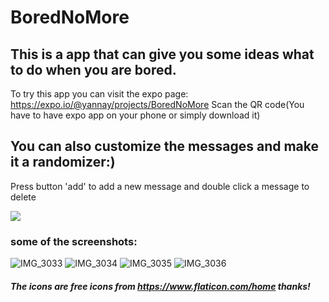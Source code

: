 # BoredNoMore
## This is a app that can give you some ideas what to do when you are bored.
To try this app you can visit the expo page: https://expo.io/@yannay/projects/BoredNoMore
Scan the QR code(You have to have expo app on your phone or simply download it)
## You can also customize the messages and make it a randomizer:)
Press button 'add' to add a new message and 
double click a message to delete




![](https://media.giphy.com/media/CsSM3PIdlOVNXmnI08/giphy.gif)

### some of the screenshots:

![IMG_3033](https://user-images.githubusercontent.com/50338661/96978822-10812280-151f-11eb-932e-f41460c52518.PNG)
![IMG_3034](https://user-images.githubusercontent.com/50338661/96978821-10812280-151f-11eb-9ca3-fa655733ff6c.PNG)
![IMG_3035](https://user-images.githubusercontent.com/50338661/96978819-0fe88c00-151f-11eb-8d74-92a95fdfe847.PNG)
![IMG_3036](https://user-images.githubusercontent.com/50338661/96978801-0bbc6e80-151f-11eb-830d-d0b26f91120c.PNG)


##### The icons are free icons from https://www.flaticon.com/home thanks!
